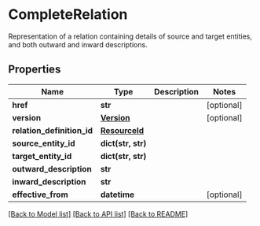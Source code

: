 # CompleteRelation

Representation of a relation containing details of source and target entities, and both outward and inward descriptions.

## Properties
Name | Type | Description | Notes
------------ | ------------- | ------------- | -------------
**href** | **str** |  | [optional] 
**version** | [**Version**](Version.md) |  | [optional] 
**relation_definition_id** | [**ResourceId**](ResourceId.md) |  | 
**source_entity_id** | **dict(str, str)** |  | 
**target_entity_id** | **dict(str, str)** |  | 
**outward_description** | **str** |  | 
**inward_description** | **str** |  | 
**effective_from** | **datetime** |  | [optional] 

[[Back to Model list]](../README.md#documentation-for-models) [[Back to API list]](../README.md#documentation-for-api-endpoints) [[Back to README]](../README.md)


